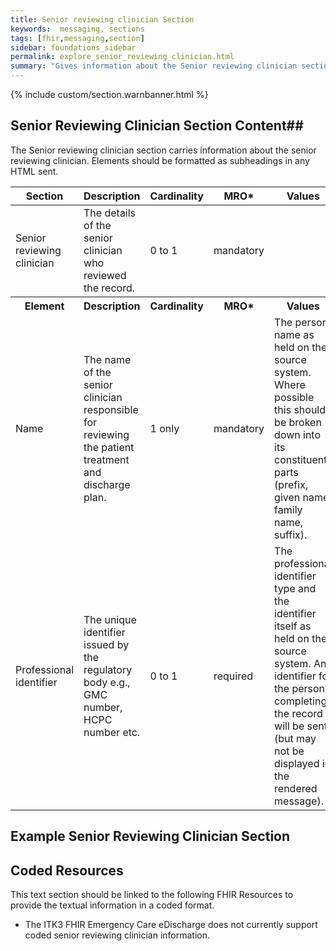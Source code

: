 ```yaml
---
title: Senior reviewing clinician Section
keywords:  messaging, sections
tags: [fhir,messaging,section]
sidebar: foundations_sidebar
permalink: explore_senior_reviewing_clinician.html
summary: "Gives information about the Senior reviewing clinician section"
---
```


{% include custom/section.warnbanner.html %}

## Senior Reviewing Clinician Section Content##
The Senior reviewing clinician section carries information about the senior reviewing clinician. Elements should be formatted as subheadings in any HTML sent.

<table style="width:100%;max-width: 100%;">
	<thead>
		<tr>
			<th width="18%">Section</th>
			<th width="30%">Description</th>
			<th width="11%">Cardinality</th>
			<th width="11%">MRO*</th>
			<th width="30%">Values</th>
		</tr>
	</thead>
 <tbody>
  <tr>
   <td>Senior reviewing clinician</td>
   <td>The details of the senior clinician who reviewed the record.</td>
   <td>0 to 1</td>
   <td>mandatory</td>
   <td>&nbsp;</td>
  </tr>
		<tr>
			<th>Element</th>
			<th>Description</th>
			<th>Cardinality</th>
			<th>MRO*</th>
			<th>Values</th>
		</tr>
  <tr>
   <td>Name</td>
   <td>The name of the senior clinician responsible for reviewing the patient treatment and discharge plan.</td>
   <td>1 only</td>
   <td>mandatory</td>
   <td>The person name as held on the source system. Where possible this should be broken down into its constituent parts (prefix, given name, family name, suffix).</td>
  </tr>
  <tr>
   <td>Professional identifier</td>
   <td>The unique identifier issued by the regulatory body e.g., GMC number, HCPC number etc.</td>
   <td>0 to 1</td>
   <td>required</td>
   <td>The professional identifier type and the identifier itself as held on the source system. An identifier for the person completing the record will be sent (but may not be displayed in the rendered message).</td>
  </tr>
 </tbody>
</table>

##  Example Senior Reviewing Clinician Section ##

<script src="https://gist.github.com/IOPS-DEV/a9d7ecd57c3b92d3eb3629e8c4d73e46.js"></script>

## Coded Resources ##

This text section should be linked to the following FHIR Resources to provide the textual information in a coded format.

- The ITK3 FHIR Emergency Care eDischarge  does not currently support coded senior reviewing clinician information.






